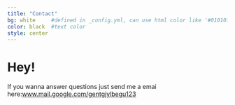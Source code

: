 ```yaml
---
title: "Contact"
bg: white     #defined in _config.yml, can use html color like '#010101'
color: black  #text color
style: center
---
```


# Hey!
If you wanna answer questions just send me a emai here:www.mail.google.com/gentgjylbegu123
